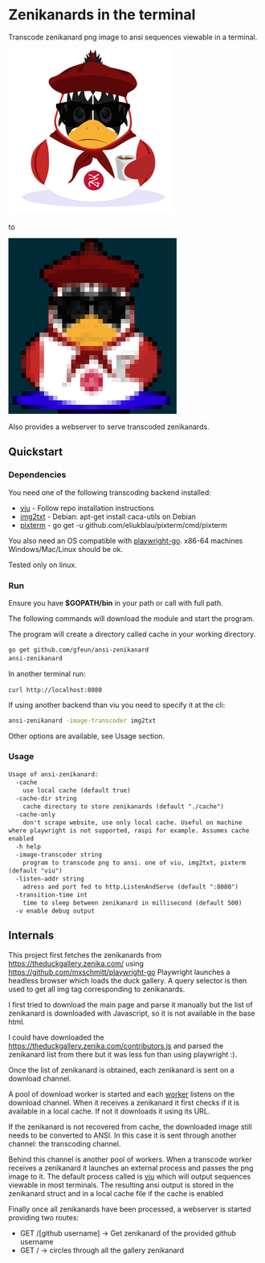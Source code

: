 # Zenikanards in the terminal

Transcode zenikanard png image to ansi sequences viewable in a terminal.

![zenikanard-png](docs/zenikanard.png)

to

![zenikanard-ansi](docs/zenikanard-ansi.png)

Also provides a webserver to serve transcoded zenikanards.

## Quickstart

### Dependencies

You need one of the following transcoding backend installed:

- [viu](https://github.com/atanunq/viu) - Follow repo installation instructions
- [img2txt](https://github.com/atanunq/viu) - Debian: apt-get install caca-utils on Debian
- [pixterm](https://github.com/eliukblau/pixterm) - go get -u github.com/eliukblau/pixterm/cmd/pixterm

You also need an OS compatible with [playwright-go](https://github.com/mxschmitt/playwright-go).
x86-64 machines Windows/Mac/Linux should be ok.

Tested only on linux.

### Run

Ensure you have **$GOPATH/bin** in your path or call with full path.

The following commands will download the module and start the program.

The program will create a directory called cache in your working directory.

```bash
go get github.com/gfeun/ansi-zenikanard
ansi-zenikanard
```

In another terminal run:

`curl http://localhost:8080`

If using another backend than viu you need to specify it at the cli:

```bash
ansi-zenikanard -image-transcoder img2txt
```

Other options are available, see Usage section.

### Usage

```
Usage of ansi-zenikanard:
  -cache
    use local cache (default true)
  -cache-dir string
    cache directory to store zenikanards (default "./cache")
  -cache-only
    don't scrape website, use only local cache. Useful on machine where playwright is not supported, raspi for example. Assumes cache enabled
  -h help
  -image-transcoder string
    program to transcode png to ansi. one of viu, img2txt, pixterm (default "viu")
  -listen-addr string
    adress and port fed to http.ListenAndServe (default ":8080")
  -transition-time int
    time to sleep between zenikanard in millisecond (default 500)
  -v enable debug output
```

## Internals

This project first fetches the zenikanards from https://theduckgallery.zenika.com/ using https://github.com/mxschmitt/playwright-go
Playwright launches a headless browser which loads the duck gallery.
A query selector is then used to get all img tag corresponding to zenikanards.

I first tried to download the main page and parse it manually but the list of zenikanard is downloaded with Javascript,
so it is not available in the base html.

I could have downloaded the https://theduckgallery.zenika.com/contributors.js and parsed the zenikanard list from there but it was less fun than using playwright :).

Once the list of zenikanard is obtained, each zenikanard is sent on a download channel.

A pool of download worker is started and each [worker](./worker/worker.go) listens on the download channel.
When it receives a zenikanard it first checks if it is available in a local cache.
If not it downloads it using its URL.

If the zenikanard is not recovered from cache, the downloaded image still needs to be converted to ANSI.
In this case it is sent through another channel: the transcoding channel.

Behind this channel is another pool of workers.
When a transcode worker receives a zenikanard it launches an external process and passes the png image to it.
The default process called is [viu](https://github.com/atanunq/viu) which will output sequences viewable in most terminals.
The resulting ansi output is stored in the zenikanard struct and in a local cache file if the cache is enabled

Finally once all zenikanards have been processed, a webserver is started providing two routes:

- GET /[github username] -> Get zenikanard of the provided github username
- GET / -> circles through all the gallery zenikanard
